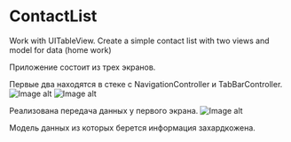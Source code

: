 # ContactList
Work with UITableView. Create a simple contact list with two views and model for data (home work)

Приложение состоит из трех экранов.

Первые два находятся в стеке с NavigationController и TabBarController.
![Image alt](https://github.com/viacheslavplatonov/ContactList/raw/main/People1.png)
![Image alt](https://github.com/viacheslavplatonov/ContactList/raw/main/Details.png)

Реализована передача данных у первого экрана.
![Image alt](https://github.com/viacheslavplatonov/ContactList/raw/main/People2.png)

Модель данных из которых берется информация захардкожена.
